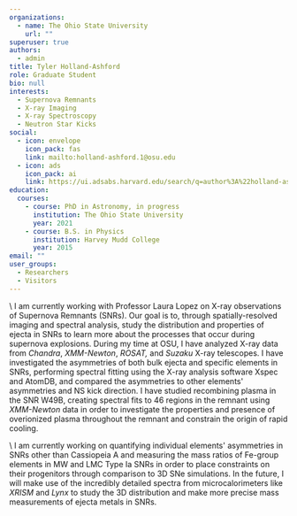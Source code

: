 ```yaml
---
organizations:
  - name: The Ohio State University
    url: ""
superuser: true
authors:
  - admin
title: Tyler Holland-Ashford
role: Graduate Student
bio: null
interests:
  - Supernova Remnants
  - X-ray Imaging
  - X-ray Spectroscopy
  - Neutron Star Kicks
social:
  - icon: envelope
    icon_pack: fas
    link: mailto:holland-ashford.1@osu.edu
  - icon: ads
    icon_pack: ai
    link: https://ui.adsabs.harvard.edu/search/q=author%3A%22holland-ashford%22&sort=date%20desc%2C%20bibcode%20desc&p_=0
education:
  courses:
    - course: PhD in Astronomy, in progress
      institution: The Ohio State University
      year: 2021
    - course: B.S. in Physics
      institution: Harvey Mudd College
      year: 2015
email: ""
user_groups:
  - Researchers
  - Visitors
---
```

\    I am currently working with Professor Laura Lopez on X-ray observations of Supernova Remnants (SNRs). Our goal is to, through spatially-resolved imaging and spectral analysis, study the distribution and properties of ejecta in SNRs to learn more about the processes that occur during supernova explosions. During my time at OSU, I have analyzed X-ray data from *Chandra*, *XMM-Newton*, *ROSAT,* and *Suzaku* X-ray telescopes. I have investigated the asymmetries of both bulk ejecta and specific elements in SNRs, performing spectral fitting using the X-ray analysis software Xspec and AtomDB, and compared the asymmetries to other elements' asymmetries and NS kick direction. I have studied recombining plasma in the SNR W49B, creating spectral fits to 46 regions in the remnant using *XMM-Newton* data in order to investigate the properties and presence of overionized plasma throughout the remnant and constrain the origin of rapid cooling.

\    I am currently working on quantifying individual elements' asymmetries in SNRs other than Cassiopeia A and measuring the mass ratios of Fe-group elements in MW and LMC Type Ia SNRs in order to place constraints on their progenitors through comparison to 3D SNe simulations. In the future, I will make use of the incredibly detailed spectra from microcalorimeters like *XRISM* and *Lynx* to study the 3D distribution and make more precise mass measurements of ejecta metals in SNRs.